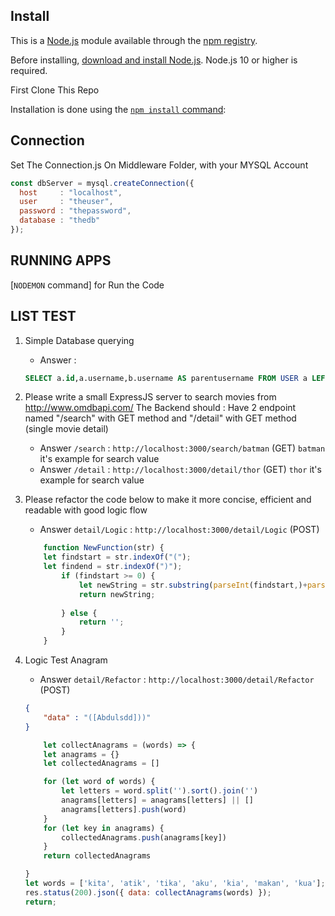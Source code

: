 ## Install

This is a [Node.js](https://nodejs.org/en/) module available through the
[npm registry](https://www.npmjs.com/).

Before installing, [download and install Node.js](https://nodejs.org/en/download/).
Node.js 10 or higher is required.

First Clone This Repo

Installation is done using the
[`npm install` command](https://docs.npmjs.com/getting-started/installing-npm-packages-locally):

## Connection
Set The Connection.js On Middleware Folder, with your MYSQL Account
```javascript
const dbServer = mysql.createConnection({
  host     : "localhost",
  user     : "theuser",
  password : "thepassword",
  database : "thedb"
});
```

## RUNNING APPS

[`NODEMON` command] for Run the Code

## LIST TEST
1. Simple Database querying
    - Answer : 
    ```sql
    SELECT a.id,a.username,b.username AS parentusername FROM USER a LEFT JOIN USER b ON a.parent=b.id ORDER BY a.id ASC;
    ```
2. Please write a small ExpressJS server to search movies from http://www.omdbapi.com/ The Backend should :
    Have 2 endpoint named "/search" with GET method and "/detail" with GET method
    (single movie detail)
    - Answer `/search` : `http://localhost:3000/search/batman` (GET) `batman` it's example for search value
    - Answer `/detail` : `http://localhost:3000/detail/thor` (GET) `thor` it's example for search value
3. Please refactor the code below to make it more concise, efficient and readable
with good logic flow
    - Answer `detail/Logic` : `http://localhost:3000/detail/Logic` (POST)

    ```javascript
        function NewFunction(str) {
        let findstart = str.indexOf("(");
        let findend = str.indexOf(")");
            if (findstart >= 0) {
                let newString = str.substring(parseInt(findstart,)+parseInt(1), findend)
                return newString;
                
            } else {
                return '';
            }        
        }
    ```

4.  Logic Test Anagram
    - Answer `detail/Refactor` : `http://localhost:3000/detail/Refactor` (POST)
    ```json
    {
        "data" : "([Abdulsdd]))"
    }
    ```

    ```javascript
        let collectAnagrams = (words) => {
        let anagrams = {}
        let collectedAnagrams = []

        for (let word of words) {
            let letters = word.split('').sort().join('')
            anagrams[letters] = anagrams[letters] || []
            anagrams[letters].push(word)
        }
        for (let key in anagrams) {
            collectedAnagrams.push(anagrams[key])
        }
        return collectedAnagrams

    }
    let words = ['kita', 'atik', 'tika', 'aku', 'kia', 'makan', 'kua'];
    res.status(200).json({ data: collectAnagrams(words) });
    return;
    ```

